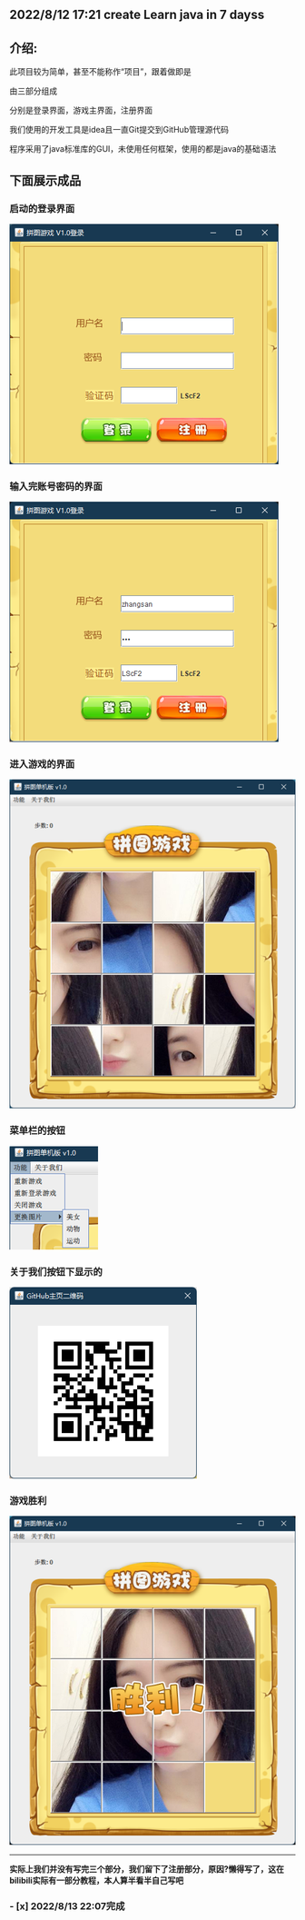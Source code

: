 ## 2022/8/12 17:21 create Learn java in 7 dayss

## 介绍:

此项目较为简单，甚至不能称作“项目”，跟着做即是

由三部分组成

分别是登录界面，游戏主界面，注册界面

我们使用的开发工具是idea且一直Git提交到GitHub管理源代码

程序采用了java标准库的GUI，未使用任何框架，使用的都是java的基础语法

## 下面展示成品

### 启动的登录界面

![image](https://github.com/13870517674/JigsawPuzzle/blob/master/image/Snipaste_2022-08-13_21-38-34.png)

### 输入完账号密码的界面

![image](https://github.com/13870517674/JigsawPuzzle/blob/master/image/Snipaste_2022-08-13_21-39-41.png)

### 进入游戏的界面

![image](https://github.com/13870517674/JigsawPuzzle/blob/master/image/Snipaste_2022-08-13_21-40-18.png)

### 菜单栏的按钮

![image](https://github.com/13870517674/JigsawPuzzle/blob/master/image/Snipaste_2022-08-13_21-41-41.png)

### 关于我们按钮下显示的

![image](https://github.com/13870517674/JigsawPuzzle/blob/master/image/Snipaste_2022-08-13_21-41-10.png)

### 游戏胜利

![image](https://github.com/13870517674/JigsawPuzzle/blob/master/image/Snipaste_2022-08-13_21-42-03.png)

---

**实际上我们并没有写完三个部分，我们留下了注册部分，原因?懒得写了，这在bilibili实际有一部分教程，本人算半看半自己写吧**

### - [x]  2022/8/13  22:07完成 
